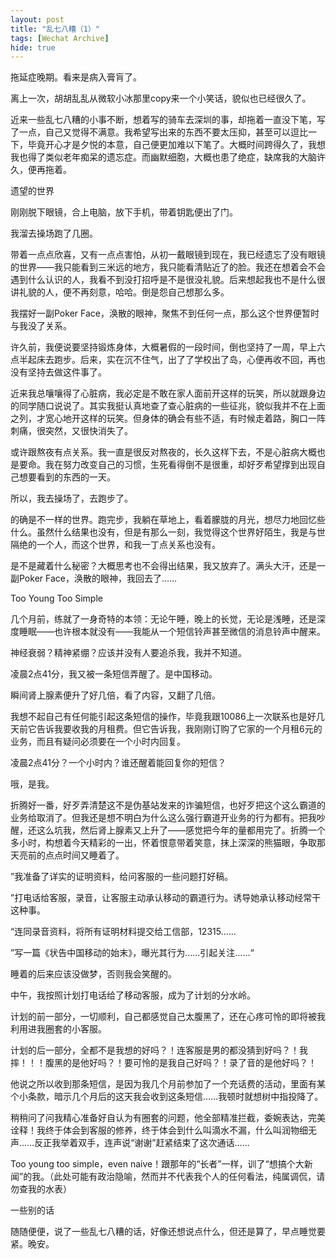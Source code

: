 ```yaml
---
layout: post
title: "乱七八糟（1）"
tags: [Wechat Archive]
hide: true
---
```


拖延症晚期。看来是病入膏肓了。

离上一次，胡胡乱乱从微软小冰那里copy来一个小笑话，貌似也已经很久了。

近来一些乱七八糟的小事不断，想着写的骑车去深圳的事，却拖着一直没下笔，写了一点，自己又觉得不满意。我希望写出来的东西不要太压抑，甚至可以逗比一下，毕竟开心才是夕悦的本意，自己便更加难以下笔了。大概时间跨得久了，我想我也得了类似老年痴呆的遗忘症。而幽默细胞，大概也患了绝症，缺席我的大脑许久，便再拖着。

遗望的世界

刚刚脱下眼镜，合上电脑，放下手机，带着钥匙便出了门。

我溜去操场跑了几圈。

带着一点点欣喜，又有一点点害怕，从初一戴眼镜到现在，我已经遗忘了没有眼镜的世界——我只能看到三米远的地方，我只能看清贴近了的脸。我还在想着会不会遇到什么认识的人，我看不到没打招呼是不是很没礼貌。后来想起我也不是什么很讲礼貌的人，便不再刻意，哈哈。倒是怨自己想那么多。

我摆好一副Poker Face，涣散的眼神，聚焦不到任何一点，那么这个世界便暂时与我没了关系。

许久前，我便说要坚持锻炼身体，大概暑假的一段时间，倒也坚持了一周，早上六点半起床去跑步。后来，实在沉不住气，出了了学校出了岛，心便再收不回，再也没有坚持去做这件事了。

近来我总嚷嚷得了心脏病，我必定是不敢在家人面前开这样的玩笑，所以就跟身边的同学随口说说了。其实我挺认真地查了查心脏病的一些征兆，貌似我并不在上面之列，才宽心地开这样的玩笑。但身体的确会有些不适，有时候走着路，胸口一阵刺痛，很突然，又很快消失了。

或许跟熬夜有点关系。我一直是很反对熬夜的，长久这样下去，不是心脏病大概也是要命。我在努力改变自己的习惯，生死看得倒不是很重，却好歹希望撑到出现自己想要看到的东西的一天。

所以，我去操场了，去跑步了。

的确是不一样的世界。跑完步，我躺在草地上，看着朦胧的月光，想尽力地回忆些什么。虽然什么结果也没有，但是有那么一刻，我觉得这个世界好陌生，我是与世隔绝的一个人，而这个世界，和我一丁点关系也没有。

是不是藏着什么秘密？大概思考也不会得出结果，我又放弃了。满头大汗，还是一副Poker Face，涣散的眼神，我回去了……

Too Young Too Simple

几个月前，练就了一身奇特的本领：无论午睡，晚上的长觉，无论是浅睡，还是深度睡眠——也许根本就没有——我能从一个短信铃声甚至微信的消息铃声中醒来。

神经衰弱？精神紧绷？应该并没有人要追杀我，我并不知道。

凌晨2点41分，我又被一条短信弄醒了。是中国移动。

瞬间肾上腺素便升了好几倍，看了内容，又翻了几倍。

我想不起自己有任何能引起这条短信的操作，毕竟我跟10086上一次联系也是好几天前它告诉我要收我的月租费。但它告诉我，我刚刚订购了它家的一个月租6元的业务，而且有疑问必须要在一个小时内回复。

凌晨2点41分？一个小时内？谁还醒着能回复你的短信？

哦，是我。

折腾好一番，好歹弄清楚这不是伪基站发来的诈骗短信，也好歹把这个这么霸道的业务给取消了。但我还是想不明白为什么这么强行霸道开业务的行为都有。把我吵醒，还这么坑我，然后肾上腺素又上升了——感觉把今年的量都用完了。折腾一个多小时，构想着今天精彩的一出，怀着恨意带着笑意，抹上深深的熊猫眼，争取那天亮前的点点时间又睡着了。

”我准备了详实的证明资料，给问客服的一些问题打好稿。

”打电话给客服，录音，让客服主动承认移动的霸道行为。诱导她承认移动经常干这种事。

“连同录音资料，将所有证明材料提交给工信部，12315……

”写一篇《状告中国移动的始末》，曝光其行为……引起关注……“

睡着的后来应该没做梦，否则我会笑醒的。

中午，我按照计划打电话给了移动客服，成为了计划的分水岭。

计划的前一部分，一切顺利，自己都感觉自己太腹黑了，还在心疼可怜的即将被我利用进我圈套的小客服。

计划的后一部分，全都不是我想的好吗？！连客服是男的都没猜到好吗？！我摔！！！腹黑的是他好吗？！要可怜的是我自己好吗？！录了音的是他好吗？！

他说之所以收到那条短信，是因为我几个月前参加了一个充话费的活动，里面有某个小条款，暗示几个月后的这天我会收到这条短信……我顿时就想树中指投降了。

稍稍问了问我精心准备好自认为有圈套的问题，他全部精准拦截，委婉表达，完美诠释！我终于体会到客服的修养，终于体会到什么叫滴水不漏，什么叫润物细无声……反正我举着双手，连声说“谢谢”赶紧结束了这次通话……

Too young too simple，even naive！跟那年的“长者”一样，训了“想搞个大新闻”的我。（此处可能有政治隐喻，然而并不代表我个人的任何看法，纯属调侃，请勿查我的水表）

一些别的话

随随便便，说了一些乱七八糟的话，好像还想说点什么，但还是算了，早点睡觉要紧。晚安。
